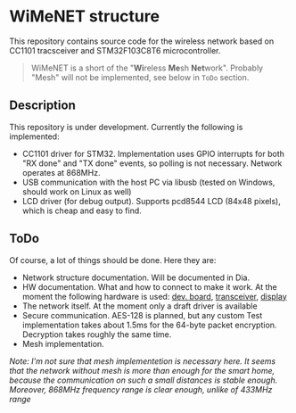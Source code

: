 # WiMeNET structure

This repository contains source code for the wireless network based on CC1101 tracsceiver and STM32F103C8T6 microcontroller.

> WiMeNET is a short of the "**Wi**reless **Me**sh **Net**work".
> Probably "Mesh" will not be implemented, see below in `ToDo` section.

## Description

This repository is under development. Currently the following is implemented:

* CC1101 driver for STM32. Implementation uses GPIO interrupts for both "RX done" and "TX done" events, so polling is not necessary. Network operates at 868MHz.
* USB communication with the host PC via libusb (tested on Windows, should work on Linux as well)
* LCD driver (for debug output). Supports pcd8544 LCD (84x48 pixels), which is cheap and easy to find.

## ToDo

Of course, a lot of things should be done. Here they are:

* Network structure documentation. Will be documented in Dia.
* HW documentation. What and how to connect to make it work. At the moment the following hardware is used: [dev. board][1], [transceiver][2], [display][3]
* The network itself. At the moment only a draft driver is available
* Secure communication. AES-128 is planned, but any custom  Test implementation takes about 1.5ms for the 64-byte packet encryption. Decryption takes roughly the same time.
* Mesh implementation.

*Note: I'm not sure that mesh implementetion is necessary here. It seems that the network without mesh is more than enough for the smart home, because the communication on such a small distances is stable enough. Moreover, 868MHz frequency range is clear enough, unlike of 433MHz range*

  [1]: http://www.ebay.com/itm/STM32F103C8T6-ARM-STM32-Minimum-System-Development-Board-Module-For-Arduino-NEW-/161469482910
  [2]: http://www.ebay.com/itm/1PCS-CC1101-wireless-module-Long-Distance-Transmission-Antenna-868MHZ-NEW-/262159509635
  [3]: http://www.ebay.com/itm/84-48-LCD-Module-White-backlight-adapter-pcb-for-Nokia-5110-NEW-S3-/252056501566
